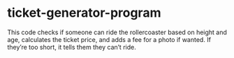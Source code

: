 # ticket-generator-program
This code checks if someone can ride the rollercoaster based on height and age, calculates the ticket price, and adds a fee for a photo if wanted. If they’re too short, it tells them they can’t ride.
